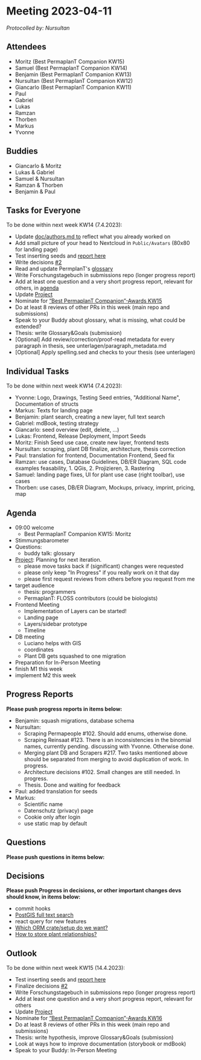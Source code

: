 # Meeting 2023-04-11

_Protocolled by: Nursultan_

## Attendees

- Moritz (Best PermaplanT Companion KW15)
- Samuel (Best PermaplanT Companion KW14)
- Benjamin (Best PermaplanT Companion KW13)
- Nursultan (Best PermaplanT Companion KW12)
- Giancarlo (Best PermaplanT Companion KW11)
- Paul
- Gabriel
- Lukas
- Ramzan
- Thorben
- Markus
- Yvonne

## Buddies

- Giancarlo & Moritz
- Lukas & Gabriel
- Samuel & Nursultan
- Ramzan & Thorben
- Benjamin & Paul

## Tasks for Everyone

To be done within next week KW14 (7.4.2023):

- Update [doc/authors.md to](https://github.com/ElektraInitiative/PermaplanT/pull/243) reflect what you already worked on
- Add small picture of your head to Nextcloud in `Public/Avatars` (80x80 for landing page)
- Test inserting seeds and [report here](https://github.com/ElektraInitiative/PermaplanT/issues/221)
- Write decisions [#2](https://github.com/ElektraInitiative/PermaplanT/issues/2)
- Read and update PermplanT's [glossary](https://github.com/ElektraInitiative/PermaplanT/pull/250)
- Write Forschungstagebuch in submissions repo (longer progress report)
- Add at least one question and a very short progress report, relevant for others, in [agenda](https://github.com/ElektraInitiative/PermaplanT/pull/227)
- Update [Project](https://github.com/orgs/ElektraInitiative/projects/4/)
- Nominate for [“Best PermaplanT Companion”-Awards KW15](https://nextcloud.markus-raab.org/nextcloud/index.php/apps/polls/vote/11)
- Do at least 8 reviews of other PRs in this week (main repo and submissions)
- Speak to your Buddy about glossary, what is missing, what could be extended?
- Thesis: write Glossary&Goals (submission)
- [Optional] Add review/correction/proof-read metadata for every paragraph in thesis, see unterlagen/paragraph_metadata.md
- [Optional] Apply spelling.sed and checks to your thesis (see unterlagen)

## Individual Tasks

To be done within next week KW14 (7.4.2023):

- Yvonne: Logo, Drawings, Testing Seed entries, "Additional Name", Documentation of structs
- Markus: Texts for landing page
- Benjamin: plant search, creating a new layer, full text search
- Gabriel: mdBook, testing strategy
- Giancarlo: seed overview (edit, delete, ...)
- Lukas: Frontend, Release Deployment, Import Seeds
- Moritz: Finish Seed use case, create new layer, frontend tests
- Nursultan: scraping, plant DB finalize, architecture, thesis correction
- Paul: translation for frontend, Documentation Frontend, Seed fix
- Ramzan: use cases, Database Guidelines, DB/ER Diagram, SQL code examples feasability, 1. QGis, 2. Projizieren, 3. Rastering
- Samuel: landing page fixes, UI for plant use case (right toolbar), use cases
- Thorben: use cases, DB/ER Diagram, Mockups, privacy, imprint, pricing, map

## Agenda

- 09:00 welcome
  - Best PermaplanT Companion KW15: Moritz
- Stimmungsbarometer
- Questions:
  - buddy talk: glossary
- [Project](https://github.com/orgs/ElektraInitiative/projects/4/): Planning for next iteration.
  - please move tasks back if (significant) changes were requested
  - please only keep "In Progress" if you really work on it that day
  - please first request reviews from others before you request from me
- target audience
  - thesis: programmers
  - PermaplanT: FLOSS contributors (could be biologists)
- Frontend Meeting
  - Implementation of Layers can be started!
  - Landing page
  - Layers/sidebar prototype
  - Timeline
- DB meeting
  - Luciano helps with GIS
  - coordinates
  - Plant DB gets squashed to one migration
- Preparation for In-Person Meeting
- finish M1 this week
- implement M2 this week

## Progress Reports

**Please push progress reports in items below:**

- Benjamin: squash migrations, database schema
- Nursultan:
  - Scraping Permapeople #102. Should add enums, otherwise done.
  - Scraping Reinsaat #123. There is an inconsistencies in the binomial names, currently pending. discussing with Yvonne. Otherwise done.
  - Merging plant DB and Scrapers #217. Two tasks mentioned above should be separated from merging to avoid duplication of work. In progress.
  - Architecture decisions #102. Small changes are still needed. In progress.
  - Thesis. Done and waiting for feedback
- Paul: added translation for seeds
- Markus:
  - Scientific name
  - Datenschutz (privacy) page
  - Cookie only after login
  - use static map by default

## Questions

**Please push questions in items below:**

## Decisions

**Please push Progress in decisions, or other important changes devs should know, in items below:**

- commit hooks
- [PostGIS full text search](https://www.postgresql.org/docs/current/textsearch.html)
- react query for new features
- [Which ORM crate/setup do we want?](https://github.com/ElektraInitiative/PermaplanT/pull/172)
- [How to store plant relationships?](https://github.com/ElektraInitiative/PermaplanT/pull/89)

## Outlook

To be done within next week KW15 (14.4.2023):

- Test inserting seeds and [report here](https://github.com/ElektraInitiative/PermaplanT/issues/221)
- Finalize decisions [#2](https://github.com/ElektraInitiative/PermaplanT/issues/2)
- Write Forschungstagebuch in submissions repo (longer progress report)
- Add at least one question and a very short progress report, relevant for others
- Update [Project](https://github.com/orgs/ElektraInitiative/projects/4/)
- Nominate for [“Best PermaplanT Companion”-Awards KW16](https://nextcloud.markus-raab.org/nextcloud/index.php/apps/polls/vote/13)
- Do at least 8 reviews of other PRs in this week (main repo and submissions)
- Thesis: write hypothesis, improve Glossary&Goals (submission)
- Look at ways how to improve documentation (storybook or mdBook)
- Speak to your Buddy: In-Person Meeting
